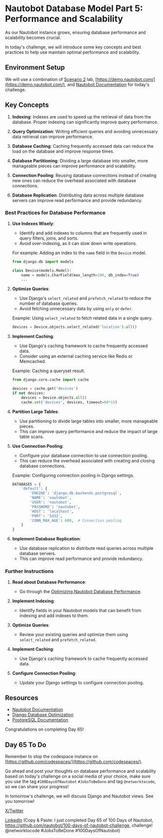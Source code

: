 # Nautobot Database Model Part 5: Performance and Scalability

As our Nautobot instance grows, ensuring database performance and scalability becomes crucial. 

In today's challenge, we will introduce some key concepts and best practices to help use maintain optimal performance and scalability.

## Environment Setup

We will use a combination of [Scenario 2](../Lab_Setup/scenario_2_setup/README.md) lab, [https://demo.nautobot.com/](https://demo.nautobot.com/), and [Nautobot Documentation](https://docs.nautobot.com/projects/core/en/latest/user-guide/core-data-model/overview/introduction/) for today's challenge. 

## Key Concepts

1. **Indexing**: Indexes are used to speed up the retrieval of data from the database. Proper indexing can significantly improve query performance.

2. **Query Optimization**: Writing efficient queries and avoiding unnecessary data retrieval can improve performance.

3. **Database Caching**: Caching frequently accessed data can reduce the load on the database and improve response times.

4. **Database Partitioning**: Dividing a large database into smaller, more manageable pieces can improve performance and scalability.

5. **Connection Pooling**: Reusing database connections instead of creating new ones can reduce the overhead associated with database connections.

6. **Database Replication**: Distributing data across multiple database servers can improve read performance and provide redundancy.

### Best Practices for Database Performance

1. **Use Indexes Wisely**:
   - Identify and add indexes to columns that are frequently used in query filters, joins, and sorts.
   - Avoid over-indexing, as it can slow down write operations.

   For example: Adding an index to the `name` field in the `Device` model.

   ```python
   from django.db import models

   class Device(models.Model):
       name = models.CharField(max_length=100, db_index=True)
       ...
   ```

2. **Optimize Queries**:
   - Use Django's `select_related` and `prefetch_related` to reduce the number of database queries.
   - Avoid fetching unnecessary data by using `only` or `defer`.

   Example: Using `select_related` to fetch related data in a single query.

   ```python
   devices = Device.objects.select_related('location').all()
   ```
3. **Implement Caching**:
   - Use Django's caching framework to cache frequently accessed data.
   - Consider using an external caching service like Redis or Memcached.

   Example: Caching a queryset result.

   ```python
   from django.core.cache import cache

   devices = cache.get('devices')
   if not devices:
       devices = Device.objects.all()
       cache.set('devices', devices, timeout=60*15)
   ```

4. **Partition Large Tables**:
   - Use partitioning to divide large tables into smaller, more manageable pieces.
   - This can improve query performance and reduce the impact of large table scans.

5. **Use Connection Pooling**:
   - Configure your database connection to use connection pooling.
   - This can reduce the overhead associated with creating and closing database connections.

   Example: Configuring connection pooling in Django settings.

   ```python
   DATABASES = {
       'default': {
           'ENGINE': 'django.db.backends.postgresql',
           'NAME': 'nautobot',
           'USER': 'nautobot',
           'PASSWORD': 'nautobot',
           'HOST': 'localhost',
           'PORT': '5432',
           'CONN_MAX_AGE': 600,  # Connection pooling
       }
   }
   ```

6. **Implement Database Replication**:
   - Use database replication to distribute read queries across multiple database servers.
   - This can improve read performance and provide redundancy.

### Further Instructions

1. **Read about Database Performance**:
   - Go through the [Optimizing Nautobot Database Performance](https://docs.nautobot.com/projects/ssot/en/latest/user/performance/#optimizing-nautobot-database-queries).

2. **Implement Indexing**:
   - Identify fields in your Nautobot models that can benefit from indexing and add indexes to them.

3. **Optimize Queries**:
   - Review your existing queries and optimize them using `select_related` and `prefetch_related`.

4. **Implement Caching**:
   - Use Django's caching framework to cache frequently accessed data.

5. **Configure Connection Pooling**:
   - Update your Django settings to configure connection pooling.

## Resources
- [Nautobot Documentation](https://docs.nautobot.com/)
- [Django Database Optimization](https://docs.djangoproject.com/en/stable/topics/db/optimization/)
- [PostgreSQL Documentation](https://www.postgresql.org/docs/)

Congratulations on completing Day 65!

## Day 65 To Do

Remember to stop the codespace instance on [https://github.com/codespaces/](https://github.com/codespaces/). 

Go ahead and post your thoughts on database performance and scalability based on today's challenge on a social media of your choice, make sure you use the tag `#100DaysOfNautobot` `#JobsToBeDone` and tag `@networktocode`, so we can share your progress! 

In tomorrow's challenge, we will discuss Django and Nautobot views. See you tomorrow! 

[X/Twitter](<https://twitter.com/intent/tweet?url=https://github.com/nautobot/100-days-of-nautobot&text=I+just+completed+Day+65+of+the+100+days+of+nautobot+challenge+!&hashtags=100DaysOfNautobot,JobsToBeDone>)

[LinkedIn](https://www.linkedin.com/) (Copy & Paste: I just completed Day 65 of 100 Days of Nautobot, https://github.com/nautobot/100-days-of-nautobot-challenge, challenge! @networktocode #JobsToBeDone #100DaysOfNautobot) 